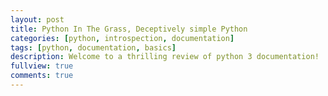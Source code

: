 ```yaml
---
layout: post
title: Python In The Grass, Deceptively simple Python
categories: [python, introspection, documentation]
tags: [python, documentation, basics]
description: Welcome to a thrilling review of python 3 documentation!
fullview: true
comments: true
---
```

